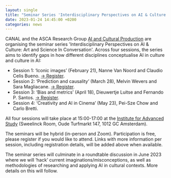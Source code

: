 ```yaml
---
layout: single
title: "Seminar Series 'Interdisciplinary Perspectives on AI & Culture: Art and Science In Conversation'"
date: 2023-01-24 14:45:00 +0200
categories: news
---
```


CANAL and the ASCA Research Group [AI and Cultural Production](https://asca.uva.nl/content/research-groups/ai/ai-group.html) are organising the seminar series 'Interdisciplinary Perspectives on AI & Culture: Art and Science In Conversation'. Across four sessions, the series aims to identify gaps in how different disciplines conceptualise AI in culture and culture in AI:

- Session 1: ‘Iconic images’ (February 21), Nanne Van Noord and Claudio Celis Bueno. [→ Register](https://ias.uva.nl/content/events/2023/02/interdisciplinary-perspectives-on-ai--culture-art-and-science-in-conversation.html).
- Session 2: ‘Prediction and causality’ (March 28), Melvin Wevers and Sara Magliacane. [→ Register](https://ias.uva.nl/content/events/2023/03/prediction-and-causality.html).
- Session 3: ‘Bias and metrics’ (April 18), Dieuwertje Luitse and Fernando P. Santos. [→ Register](https://www.eventbrite.com/e/interdisciplinary-perspectives-on-ai-culture-3-bias-and-metrics-tickets-602550263057l).
- Session 4: ‘Creativity and AI in Cinema’ (May 23), Pei-Sze Chow and Carlo Bretti.

All four sessions will take place at 15:00-17:00 at the [Institute for Advanced Study](https://ias.uva.nl/) (Sweelinck Room, Oude Turfmarkt 147, 1012 GC Amsterdam).

The seminars will be hybrid (in-person and Zoom). Participation is free, please register if you would like to attend. Links with more information per session, including registration details, will be added above when available.

The seminar series will culminate in a roundtable discussion in June 2023 where we will ‘hack’ current imaginations/misconceptions, as well as methodologies of researching and applying AI in cultural contexts. More details on this will follow.
